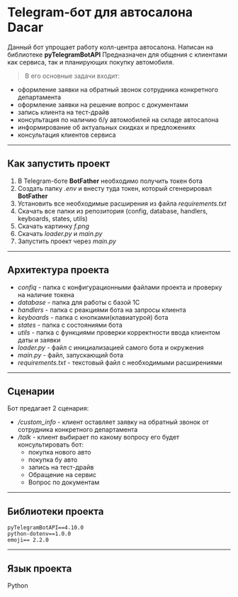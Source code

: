 # Telegram-бот для автосалона Dacar

Данный бот упрощает работу колл-центра автосалона. Написан на библиотеке **pyTelegramBotAPI** Предназначен для общения с клиентами как сервиса, так и планирующих покупку автомобиля. 
 >В его основные задачи входит:

* оформление заявки на обратный звонок сотрудника конкретного департамента
* оформление заявки на решение вопрос с документами 
* запись клиента на тест-драйв
* консультация по наличию б/у автомобилей на складе автосалона
* информирование об актуальных скидках и предложениях 
* консультация клиентов сервиса

***

## Как запустить проект

1. В Telegram-боте **BotFather** необходимо получить токен бота
2. Создать папку *.env* и внесту туда токен, который сгенерировал **BotFather**
3. Установить все необходимые расширения из файла *requirements.txt* 
4. Скачать все папки из репозитория (config, database, handlers, keyboards, states, utils)
5. Скачать картинку *f.png*
6. Cкачать *loader.py* и *main.py* 
7. Запустить проект через *main.py*

***

## Архитектура проекта 

* *confiq* - папка с конфигурационными файлами проекта и проверку на наличие токена
* *database* - папка для работы с базой 1С
* *handlers* - папка с реакциями бота на запросы клиента
* *keyboards* - папка с кнопками(клавиатурой) бота
* *states* - папка с состояниями бота 
* *utils* - папка с функциями проверки корректности ввода клиентом даты и заявки 
* *loader.py* - файл с инициализацией самого бота и окружения
* *main.py* - файл, запускающий бота 
* *requirements.txt* - текстовый файл с необходимыми расширениями

***

## Сценарии 
Бот предагает 2 сценария: 
* */custom_info* - клиент оставляет заявку на обратный звонок от сотрудника конкретного департамента
* */talk* - клиент выбирает по какому вопросу его будет консультировать бот:
  * покупка нового авто
  * покупка бу авто
  * запись на тест-драйв
  * Обращение на сервис
  * Вопрос по документам 

***

## Библиотеки проекта 

```
pyTelegramBotAPI==4.10.0
python-dotenv==1.0.0
emoji== 2.2.0
```
***
## Язык проекта

Python
